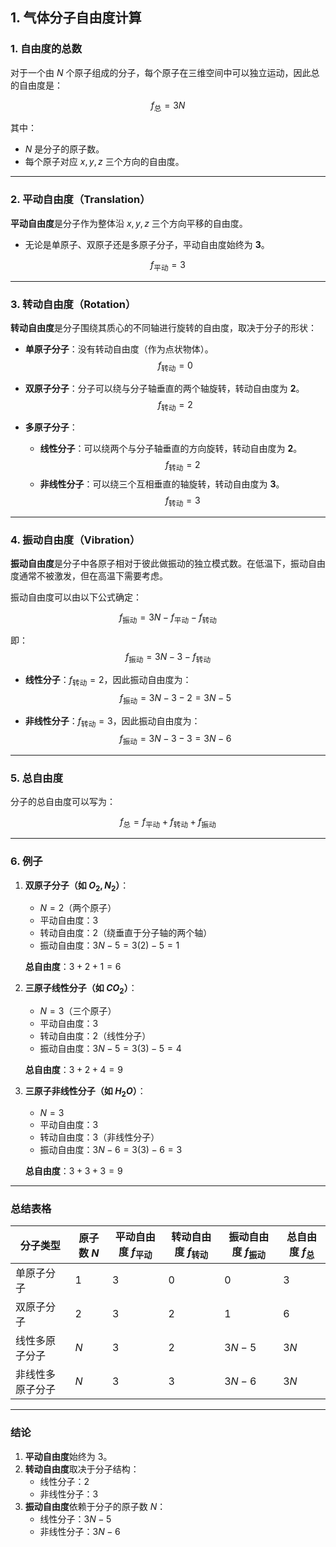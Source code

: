 ## 1. 气体分子自由度计算


### 1. 自由度的总数

对于一个由 $N$ 个原子组成的分子，每个原子在三维空间中可以独立运动，因此总的自由度是：

$$f_{\text{总}} = 3N$$

其中：
- $N$ 是分子的原子数。
- 每个原子对应 $x, y, z$ 三个方向的自由度。

---

### 2. 平动自由度（Translation）

**平动自由度**是分子作为整体沿 $x, y, z$ 三个方向平移的自由度。

- 无论是单原子、双原子还是多原子分子，平动自由度始终为 **3**。

$$f_{\text{平动}} = 3$$

---

### 3. 转动自由度（Rotation）

**转动自由度**是分子围绕其质心的不同轴进行旋转的自由度，取决于分子的形状：

- **单原子分子**：没有转动自由度（作为点状物体）。
  $$f_{\text{转动}} = 0$$

- **双原子分子**：分子可以绕与分子轴垂直的两个轴旋转，转动自由度为 **2**。
  $$f_{\text{转动}} = 2$$

- **多原子分子**：
  - **线性分子**：可以绕两个与分子轴垂直的方向旋转，转动自由度为 **2**。
  $$f_{\text{转动}} = 2$$
  - **非线性分子**：可以绕三个互相垂直的轴旋转，转动自由度为 **3**。
  $$f_{\text{转动}} = 3$$










---

### 4. 振动自由度（Vibration）

**振动自由度**是分子中各原子相对于彼此做振动的独立模式数。在低温下，振动自由度通常不被激发，但在高温下需要考虑。

振动自由度可以由以下公式确定：

$$f_{\text{振动}} = 3N - f_{\text{平动}} - f_{\text{转动}}$$

即：
$$f_{\text{振动}} = 3N - 3 - f_{\text{转动}}$$

- **线性分子**：$f_{\text{转动}} = 2$，因此振动自由度为：
  $$f_{\text{振动}} = 3N - 3 - 2 = 3N - 5$$

- **非线性分子**：$f_{\text{转动}} = 3$，因此振动自由度为：
  $$f_{\text{振动}} = 3N - 3 - 3 = 3N - 6$$

---

### 5. 总自由度

分子的总自由度可以写为：

$$f_{\text{总}} = f_{\text{平动}} + f_{\text{转动}} + f_{\text{振动}}$$

---

### 6. 例子

1. **双原子分子（如 $O_2, N_2$）**：
   - $N = 2$（两个原子）
   - 平动自由度：$3$
   - 转动自由度：$2$（绕垂直于分子轴的两个轴）
   - 振动自由度：$3N - 5 = 3(2) - 5 = 1$

   **总自由度**：$3 + 2 + 1 = 6$

2. **三原子线性分子（如 $CO_2$）**：
   - $N = 3$（三个原子）
   - 平动自由度：$3$
   - 转动自由度：$2$（线性分子）
   - 振动自由度：$3N - 5 = 3(3) - 5 = 4$

   **总自由度**：$3 + 2 + 4 = 9$

3. **三原子非线性分子（如 $H_2O$）**：
   - $N = 3$
   - 平动自由度：$3$
   - 转动自由度：$3$（非线性分子）
   - 振动自由度：$3N - 6 = 3(3) - 6 = 3$

   **总自由度**：$3 + 3 + 3 = 9$

---

### 总结表格

| 分子类型     | 原子数 $N$ | 平动自由度 $f_{\text{平动}}$ | 转动自由度 $f_{\text{转动}}$ | 振动自由度 $f_{\text{振动}}$ | 总自由度 $f_{\text{总}}$ |
| -------- | ------- | --------------------- | --------------------- | --------------------- | ------------------- |
| 单原子分子    | 1       | 3                     | 0                     | 0                     | 3                   |
| 双原子分子    | 2       | 3                     | 2                     | 1                     | 6                   |
| 线性多原子分子  | $N$     | 3                     | 2                     | $3N - 5$              | $3N$                |
| 非线性多原子分子 | $N$     | 3                     | 3                     | $3N - 6$              | $3N$                |

---

### 结论

1. **平动自由度**始终为 $3$。
2. **转动自由度**取决于分子结构：
   - 线性分子：$2$
   - 非线性分子：$3$
3. **振动自由度**依赖于分子的原子数 $N$：
   - 线性分子：$3N - 5$
   - 非线性分子：$3N - 6$

